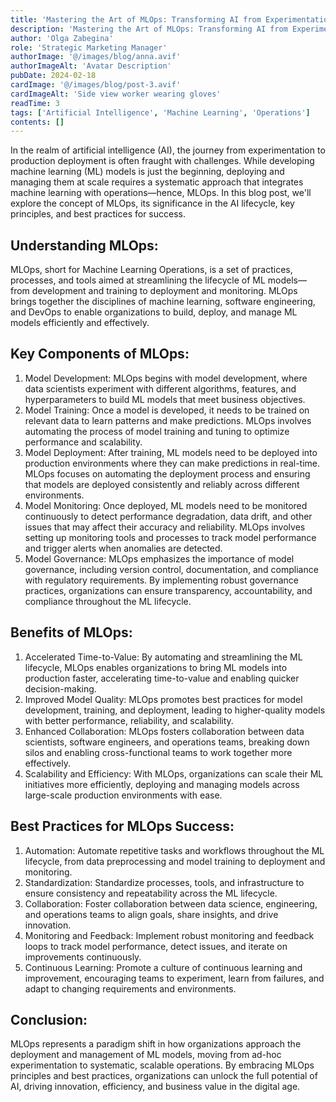 ```yaml
---
title: 'Mastering the Art of MLOps: Transforming AI from Experimentation to Production'
description: 'Mastering the Art of MLOps: Transforming AI from Experimentation to Production'
author: 'Olga Zabegina'
role: 'Strategic Marketing Manager'
authorImage: '@/images/blog/anna.avif'
authorImageAlt: 'Avatar Description'
pubDate: 2024-02-18
cardImage: '@/images/blog/post-3.avif'
cardImageAlt: 'Side view worker wearing gloves'
readTime: 3
tags: ['Artificial Intelligence', 'Machine Learning', 'Operations']
contents: []
---
```


In the realm of artificial intelligence (AI), the journey from experimentation to production deployment is often fraught with challenges. While developing machine learning (ML) models is just the beginning, deploying and managing them at scale requires a systematic approach that integrates machine learning with operations—hence, MLOps. In this blog post, we'll explore the concept of MLOps, its significance in the AI lifecycle, key principles, and best practices for success.

## Understanding MLOps:

MLOps, short for Machine Learning Operations, is a set of practices, processes, and tools aimed at streamlining the lifecycle of ML models—from development and training to deployment and monitoring. MLOps brings together the disciplines of machine learning, software engineering, and DevOps to enable organizations to build, deploy, and manage ML models efficiently and effectively.

## Key Components of MLOps:

1. Model Development: MLOps begins with model development, where data scientists experiment with different algorithms, features, and hyperparameters to build ML models that meet business objectives.
2. Model Training: Once a model is developed, it needs to be trained on relevant data to learn patterns and make predictions. MLOps involves automating the process of model training and tuning to optimize performance and scalability.
3. Model Deployment: After training, ML models need to be deployed into production environments where they can make predictions in real-time. MLOps focuses on automating the deployment process and ensuring that models are deployed consistently and reliably across different environments.
4. Model Monitoring: Once deployed, ML models need to be monitored continuously to detect performance degradation, data drift, and other issues that may affect their accuracy and reliability. MLOps involves setting up monitoring tools and processes to track model performance and trigger alerts when anomalies are detected.
5. Model Governance: MLOps emphasizes the importance of model governance, including version control, documentation, and compliance with regulatory requirements. By implementing robust governance practices, organizations can ensure transparency, accountability, and compliance throughout the ML lifecycle.

## Benefits of MLOps:

1. Accelerated Time-to-Value: By automating and streamlining the ML lifecycle, MLOps enables organizations to bring ML models into production faster, accelerating time-to-value and enabling quicker decision-making.
2. Improved Model Quality: MLOps promotes best practices for model development, training, and deployment, leading to higher-quality models with better performance, reliability, and scalability.
3. Enhanced Collaboration: MLOps fosters collaboration between data scientists, software engineers, and operations teams, breaking down silos and enabling cross-functional teams to work together more effectively.
4. Scalability and Efficiency: With MLOps, organizations can scale their ML initiatives more efficiently, deploying and managing models across large-scale production environments with ease.

## Best Practices for MLOps Success:

1. Automation: Automate repetitive tasks and workflows throughout the ML lifecycle, from data preprocessing and model training to deployment and monitoring.
2. Standardization: Standardize processes, tools, and infrastructure to ensure consistency and repeatability across the ML lifecycle.
3. Collaboration: Foster collaboration between data science, engineering, and operations teams to align goals, share insights, and drive innovation.
4. Monitoring and Feedback: Implement robust monitoring and feedback loops to track model performance, detect issues, and iterate on improvements continuously.
5. Continuous Learning: Promote a culture of continuous learning and improvement, encouraging teams to experiment, learn from failures, and adapt to changing requirements and environments.

## Conclusion:

MLOps represents a paradigm shift in how organizations approach the deployment and management of ML models, moving from ad-hoc experimentation to systematic, scalable operations. By embracing MLOps principles and best practices, organizations can unlock the full potential of AI, driving innovation, efficiency, and business value in the digital age.
